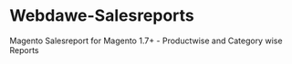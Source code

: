 # Webdawe-Salesreports
Magento Salesreport for Magento 1.7+ - Productwise and Category wise Reports
